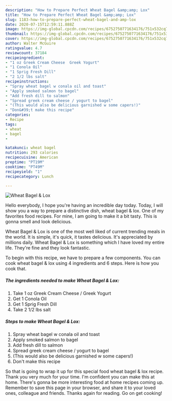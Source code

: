 ```yaml
---
description: "How to Prepare Perfect Wheat Bagel &amp;amp; Lox"
title: "How to Prepare Perfect Wheat Bagel &amp;amp; Lox"
slug: 1183-how-to-prepare-perfect-wheat-bagel-and-amp-lox
date: 2020-07-15T12:59:11.888Z
image: https://img-global.cpcdn.com/recipes/6752750771634176/751x532cq70/wheat-bagel-lox-recipe-main-photo.jpg
thumbnail: https://img-global.cpcdn.com/recipes/6752750771634176/751x532cq70/wheat-bagel-lox-recipe-main-photo.jpg
cover: https://img-global.cpcdn.com/recipes/6752750771634176/751x532cq70/wheat-bagel-lox-recipe-main-photo.jpg
author: Walter McGuire
ratingvalue: 4.7
reviewcount: 37184
recipeingredient:
- "1 oz Greek Cream Cheese  Greek Yogurt"
- "1 Conola Oil"
- "1 Sprig Fresh Dill"
- "2 1/2 lbs salt"
recipeinstructions:
- "Spray wheat bagel w conala oil and toast"
- "Apply smoked salmon to bagel"
- "Add fresh dill to salmon"
- "Spread greek cream cheese / yogurt to bagel"
- "(This would also be delicious garnished w some capers!)"
- "Don&#39;t make this recipe"
categories:
- Recipe
tags:
- wheat
- bagel
- 

katakunci: wheat bagel  
nutrition: 293 calories
recipecuisine: American
preptime: "PT19M"
cooktime: "PT49M"
recipeyield: "1"
recipecategory: Lunch

---
```



![Wheat Bagel &amp; Lox](https://img-global.cpcdn.com/recipes/6752750771634176/751x532cq70/wheat-bagel-lox-recipe-main-photo.jpg)

Hello everybody, I hope you're having an incredible day today. Today, I will show you a way to prepare a distinctive dish, wheat bagel &amp; lox. One of my favorites food recipes. For mine, I am going to make it a bit tasty. This is gonna smell and look delicious.



Wheat Bagel &amp; Lox is one of the most well liked of current trending meals in the world. It is simple, it's quick, it tastes delicious. It's appreciated by millions daily. Wheat Bagel &amp; Lox is something which I have loved my entire life. They're fine and they look fantastic.


To begin with this recipe, we have to prepare a few components. You can cook wheat bagel &amp; lox using 4 ingredients and 6 steps. Here is how you cook that.

<!--inarticleads1-->

##### The ingredients needed to make Wheat Bagel &amp; Lox:

1. Take 1 oz Greek Cream Cheese / Greek Yogurt
1. Get 1 Conola Oil
1. Get 1 Sprig Fresh Dill
1. Take 2 1/2 lbs salt




<!--inarticleads2-->

##### Steps to make Wheat Bagel &amp; Lox:

1. Spray wheat bagel w conala oil and toast
1. Apply smoked salmon to bagel
1. Add fresh dill to salmon
1. Spread greek cream cheese / yogurt to bagel
1. (This would also be delicious garnished w some capers!)
1. Don&#39;t make this recipe




So that is going to wrap it up for this special food wheat bagel &amp; lox recipe. Thank you very much for your time. I'm confident you can make this at home. There's gonna be more interesting food at home recipes coming up. Remember to save this page in your browser, and share it to your loved ones, colleague and friends. Thanks again for reading. Go on get cooking!

